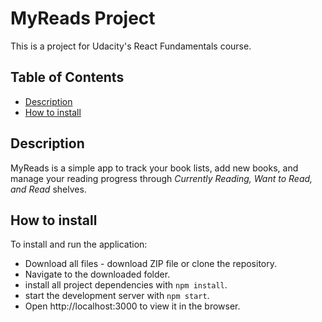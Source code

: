 # MyReads Project

This is a project for Udacity's React Fundamentals course.

## Table of Contents

* [Description](#description)
* [How to install](#how-to-install)

## Description

MyReads is a simple app to track your book lists, add new books, 
and manage your reading progress through *Currently Reading, Want to Read, and Read* shelves.  

## How to install

To install and run the application:

* Download all files - download ZIP file or clone the repository.
* Navigate to the downloaded folder.
* install all project dependencies with `npm install`.
* start the development server with `npm start`.
* Open http://localhost:3000 to view it in the browser.
